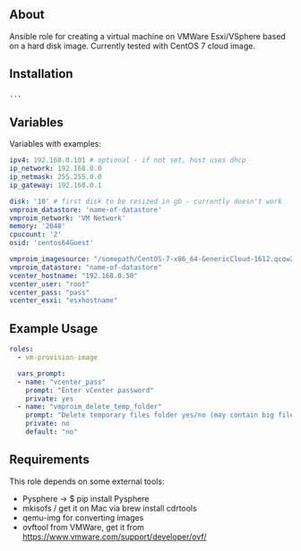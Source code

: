 About
-----

Ansible role for creating a virtual machine on VMWare Esxi/VSphere based on a hard disk image. Currently tested with CentOS 7 cloud image.

Installation
------------
```bash
...
```

Variables
---------

Variables with examples:

```yml
ipv4: 192.168.0.101 # optional - if not set, host uses dhcp
ip_network: 192.168.0.0
ip_netmask: 255.255.0.0
ip_gateway: 192.168.0.1

disk: '10' # first disk to be resized in gb - currently doesn't work
vmproim_datastore: 'name-of-datastore'
vmproim_network: 'VM Network'
memory: '2048'
cpucount: '2'
osid: 'centos64Guest'

vmproim_imagesource: "/somepath/CentOS-7-x86_64-GenericCloud-1612.qcow2" # or an url
vmproim_datastore: "name-of-datastore"
vcenter_hostname: "192.168.0.50"
vcenter_user: "root"
vcenter_pass: "pass"
vcenter_esxi: "esxhostname"

```

Example Usage
-----

```yml
roles:
  - vm-provision-image

  vars_prompt:
  - name: "vcenter_pass"
    prompt: "Enter vCenter password"
    private: yes
  - name: "vmproim_delete_temp_folder"
    prompt: "Delete temporary files folder yes/no (may contain big files to be re-downloaded)?"
    private: no
    default: "no"
```


Requirements
------------

This role depends on some external tools:
* Pysphere -> $ pip install Pysphere
* mkisofs / get it on Mac via brew install cdrtools
* qemu-img for converting images
* ovftool from VMWare, get it from https://www.vmware.com/support/developer/ovf/
